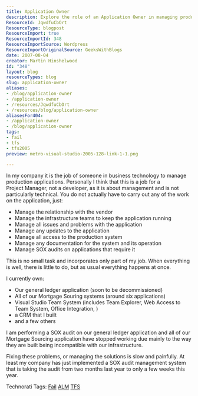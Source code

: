 ```yaml
---
title: Application Owner
description: Explore the role of an Application Owner in managing production applications, vendor relations, and SOX audits. Discover insights for effective tech management.
ResourceId: JqwdfuCbOrt
ResourceType: blogpost
ResourceImport: true
ResourceImportId: 348
ResourceImportSource: Wordpress
ResourceImportOriginalSource: GeeksWithBlogs
date: 2007-08-04
creator: Martin Hinshelwood
id: "348"
layout: blog
resourceTypes: blog
slug: application-owner
aliases:
- /blog/application-owner
- /application-owner
- /resources/JqwdfuCbOrt
- /resources/blog/application-owner
aliasesFor404:
- /application-owner
- /blog/application-owner
tags:
- fail
- tfs
- tfs2005
preview: metro-visual-studio-2005-128-link-1-1.png

---
```

In my company it is the job of someone in business technology to manage production applications. Personally I think that this is a job for a Project Manager, not a developer, as it is about management and is not particularly technical. You do not actually have to carry out any of the work on the application, just:

- Manage the relationship with the vendor
- Manage the infrastructure teams to keep the application running
- Manage all issues and problems with the application
- Manage any updates to the application
- Manage all access to the production system
- Manage any documentation for the system and its operation
- Manage SOX audits on applications that require it

This is no small task and incorporates only part of my job. When everything is well, there is little to do, but as usual everything happens at once.

I currently own:

- Our general ledger application (soon to be decommissioned)
- All of our Mortgage Souring systems (around six applications)
- Visual Studio Team System (includes Team Explorer, Web Access to Team System, Office Integration, )
- a CRM that I built
- and a few others

I am performing a SOX audit on our general ledger application and all of our Mortgage Sourcing application have stopped working due mainly to the way they are built being incompatible with our infrastructure.

Fixing these problems, or managing the solutions is slow and painfully. At least my company has just implemented a SOX audit management system that is taking the audit from two months last year to only a few weeks this year.

Technorati Tags: [Fail](http://technorati.com/tags/Fail) [ALM](http://technorati.com/tags/ALM) [TFS](http://technorati.com/tags/TFS)
